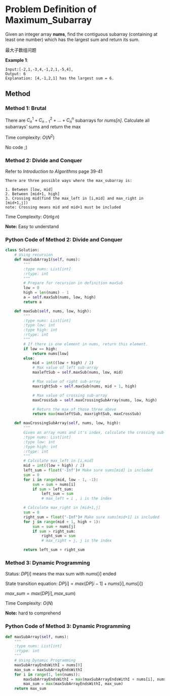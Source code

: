 # Problem Definition of Maximum_Subarray

Given an integer array **nums**, find the contiguous subarray (containing at least one number) which has the largest sum and return its sum.

最大子数组问题

**Example 1**:

    Input:[-2,1,-3,4,-1,2,1,-5,4],
    Output: 6
    Explanation: [4,-1,2,1] has the largest sum = 6.

## Method

### Method 1: Brutal

There are
$C^1_{n} + C^2_{n-1} + ... + C^n_n$
subarrays for *nums[n]*.
Calculate all subarrays' sums and return the max

Time complexity: $O(N^2)$

No code ;)

### Method 2: Divide and Conquer
Refer to *Introduction to Algorithms* page 39-41

    There are three possible ways where the max_subarray is:

    1. Between [low, mid]
    2. Between [mid+1, high]
    3. Crossing mid(find the max_left in [i,mid] and max_right in [mid+1,j])
    note: Crossing means mid and mid+1 must be included

Time Complexity: $O(n\lg{n})$

**Note:** Easy to understand

### Python Code of Method 2: Divide and Conquer

```python
class Solution:
    # Using recursion
    def maxSubArray1(self, nums):
        """
        :type nums: List[int]
        :rtype: int
        """
        # Prepare for recursion in definition maxSub
        low = 0
        high = len(nums) - 1
        a = self.maxSub(nums, low, high)
        return a

    def maxSub(self, nums, low, high):
        """
        :type nums: List[int]
        :type low: int
        :type high: int
        :rtype: int
        """
        # If there is one element in nums, return this element.
        if low == high:
            return nums[low]
        else:
            mid = int((low + high) / 2)
            # Max value of left sub-array
            maxleftSub = self.maxSub(nums, low, mid)

            # Max value of right sub-array
            maxrightSub = self.maxSub(nums, mid + 1, high)

            # Max value of crossing sub-array
            maxCrossSub = self.maxCrossingSubArray(nums, low, high)

            # Return the max of those three above
            return max(maxleftSub, maxrightSub, maxCrossSub)

    def maxCrossingSubArray(self, nums, low, high):
        """
        Given an array nums and it's index, calculate the crossing sub-array
        :type nums: List[int]
        :type low: int
        :type high: int
        :rtype: int
        """
        # Calculate max_left in [i,mid]
        mid = int((low + high) / 2)
        left_sum = float('-Inf')# Make sure sums[mid] is included
        sum = 0
        for i in range(mid, low - 1, -1):
            sum = sum + nums[i]
            if sum > left_sum:
                left_sum = sum
                # max_left = i , i is the index

        # Calculate max_right in [mid+1,j]
        sum = 0
        right_sum = float("-Inf")# Make sure sums[mid+1] is included
        for j in range(mid + 1, high + 1):
            sum = sum + nums[j]
            if sum > right_sum:
                right_sum = sum
                # max_right = j, j is the index

        return left_sum + right_sum
```

### Method 3: Dynamic Programming

Status: $DP[i]$ means the max sum with $nums[i]$ ended

State transition equation: $DP[i] =  max(DP[i-1] + nums[i], nums[i])$

$max\_sum = max(DP[i], max\_sum)$

Time Complexity: $O(N)$

**Note:** hard to comprehend

### Python Code of Method 3: Dynamic Programming

```python
def maxSubArray(self, nums):
    """
    :type nums: List[int]
    :rtype: int
    """
    # Using Dynamic Programming
    maxSubArrayEndsWithI = nums[0]
    max_sum = maxSubArrayEndsWithI
    for i in range(1, len(nums)):
        maxSubArrayEndsWithI = max(maxSubArrayEndsWithI + nums[i], nums[i])
        max_sum = max(maxSubArrayEndsWithI, max_sum)
    return max_sum
```

